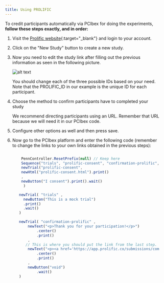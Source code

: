 ```yaml
---
title: Using PROLIFIC
---
```


To credit participants automatically via PCIbex for doing the experiments, <b> follow these steps exactly, and in order:</b>
    
1. Visit the [Prolific website](https://www.prolific.co){:target="_blank"} and login to your account.  

2. Click on the "New Study" button to create a new study.

3. Now you need to edit the study link after filling out the previous information as seen in the following picture.
    
    ![alt text]({{site.baseurl}}/assets/images/prolific1.png)

    You should change each of the three possible IDs based on your need. Note that the PROLIFIC_ID in our example is the unique ID for each 
    participant.

4. Choose the method to confirm participants have to completed your study
   
   We recommend directing participants using an URL. Remember that URL because we will need it in our PCIbex code. 

5. Configure other options as well and then press save.

6. Now go to the PCIbex platform and enter the following code (remember to change the links to your own links obtained in the previous steps):

     ```javascript

         PennController.ResetPrefix(null) // Keep here
         Sequence("trials", "prolific-consent", "confirmation-prolific", SendResults())
         newTrial("prolific-consent",
         newHtml("prolific-consent.html").print()
         ,
         newButton("I consent").print().wait()
          )

        newTrial( "trials" ,
          newButton("This is a mock trial")
          .print()
          .wait()
        )

        newTrial( "confirmation-prolific" ,
            newText("<p>Thank you for your participation!</p>")
                .center()
                .print()
            ,
           // This is where you should put the link from the last step.
            newText("<p><a href='https://app.prolific.co/submissions/complete?cc=2RRF5B4I'>Click here to validate your submission</a></p>")
                .center()
                .print()
            ,
            newButton("void")
                .wait()
        )
     ```

